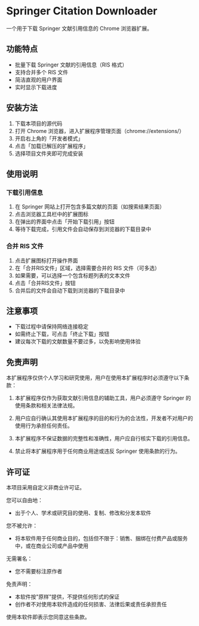 # Springer Citation Downloader

一个用于下载 Springer 文献引用信息的 Chrome 浏览器扩展。

## 功能特点

- 批量下载 Springer 文献的引用信息（RIS 格式）
- 支持合并多个 RIS 文件
- 简洁直观的用户界面
- 实时显示下载进度

## 安装方法

1. 下载本项目的源代码
2. 打开 Chrome 浏览器，进入扩展程序管理页面（chrome://extensions/）
3. 开启右上角的「开发者模式」
4. 点击「加载已解压的扩展程序」
5. 选择项目文件夹即可完成安装

## 使用说明

### 下载引用信息

1. 在 Springer 网站上打开包含多篇文献的页面（如搜索结果页面）
2. 点击浏览器工具栏中的扩展图标
3. 在弹出的界面中点击「开始下载引用」按钮
4. 等待下载完成，引用文件会自动保存到浏览器的下载目录中

### 合并 RIS 文件

1. 点击扩展图标打开操作界面
2. 在「合并RIS文件」区域，选择需要合并的 RIS 文件（可多选）
3. 如果需要，可以选择一个包含标题列表的文本文件
4. 点击「合并RIS文件」按钮
5. 合并后的文件会自动下载到浏览器的下载目录中

## 注意事项

- 下载过程中请保持网络连接稳定
- 如需终止下载，可点击「终止下载」按钮
- 建议每次下载的文献数量不要过多，以免影响使用体验

## 免责声明

本扩展程序仅供个人学习和研究使用，用户在使用本扩展程序时必须遵守以下条款：

1. 本扩展程序仅作为获取文献引用信息的辅助工具，用户必须遵守 Springer 的使用条款和相关法律法规。

2. 用户应自行确认其使用本扩展程序的目的和行为的合法性，开发者不对用户的使用行为承担任何责任。

3. 本扩展程序不保证数据的完整性和准确性，用户应自行核实下载的引用信息。

4. 禁止将本扩展程序用于任何商业用途或违反 Springer 使用条款的行为。

## 许可证

本项目采用自定义非商业许可证。

您可以自由地：
- 出于个人、学术或研究目的使用、复制、修改和分发本软件

您不被允许：
- 将本软件用于任何商业目的，包括但不限于：销售、捆绑在付费产品或服务中，或在商业公司或产品中使用

无需署名：
- 您不需要标注原作者

免责声明：
- 本软件按"原样"提供，不提供任何形式的保证
- 创作者不对使用本软件造成的任何损害、法律后果或责任承担责任

使用本软件即表示您同意这些条款。